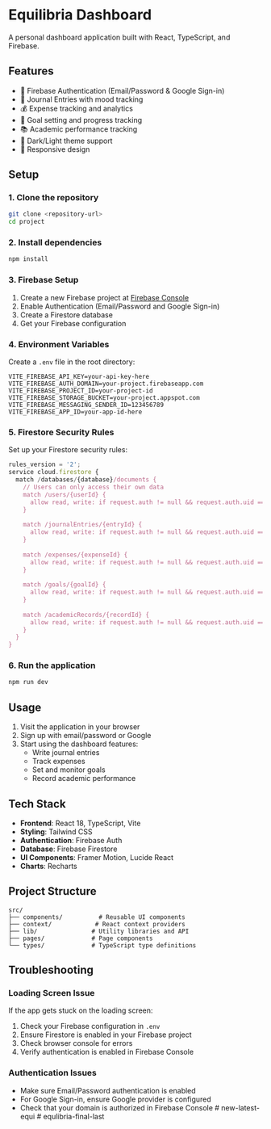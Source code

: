 # Equilibria Dashboard

A personal dashboard application built with React, TypeScript, and Firebase.

## Features

- 🔐 Firebase Authentication (Email/Password & Google Sign-in)
- 📝 Journal Entries with mood tracking
- 💰 Expense tracking and analytics
- 🎯 Goal setting and progress tracking
- 📚 Academic performance tracking
- 🌙 Dark/Light theme support
- 📱 Responsive design

## Setup

### 1. Clone the repository
```bash
git clone <repository-url>
cd project
```

### 2. Install dependencies
```bash
npm install
```

### 3. Firebase Setup

1. Create a new Firebase project at [Firebase Console](https://console.firebase.google.com/)
2. Enable Authentication (Email/Password and Google Sign-in)
3. Create a Firestore database
4. Get your Firebase configuration

### 4. Environment Variables

Create a `.env` file in the root directory:

```env
VITE_FIREBASE_API_KEY=your-api-key-here
VITE_FIREBASE_AUTH_DOMAIN=your-project.firebaseapp.com
VITE_FIREBASE_PROJECT_ID=your-project-id
VITE_FIREBASE_STORAGE_BUCKET=your-project.appspot.com
VITE_FIREBASE_MESSAGING_SENDER_ID=123456789
VITE_FIREBASE_APP_ID=your-app-id-here
```

### 5. Firestore Security Rules

Set up your Firestore security rules:

```javascript
rules_version = '2';
service cloud.firestore {
  match /databases/{database}/documents {
    // Users can only access their own data
    match /users/{userId} {
      allow read, write: if request.auth != null && request.auth.uid == resource.data.firebaseUid;
    }
    
    match /journalEntries/{entryId} {
      allow read, write: if request.auth != null && request.auth.uid == resource.data.userId;
    }
    
    match /expenses/{expenseId} {
      allow read, write: if request.auth != null && request.auth.uid == resource.data.userId;
    }
    
    match /goals/{goalId} {
      allow read, write: if request.auth != null && request.auth.uid == resource.data.userId;
    }
    
    match /academicRecords/{recordId} {
      allow read, write: if request.auth != null && request.auth.uid == resource.data.userId;
    }
  }
}
```

### 6. Run the application
```bash
npm run dev
```

## Usage

1. Visit the application in your browser
2. Sign up with email/password or Google
3. Start using the dashboard features:
   - Write journal entries
   - Track expenses
   - Set and monitor goals
   - Record academic performance

## Tech Stack

- **Frontend**: React 18, TypeScript, Vite
- **Styling**: Tailwind CSS
- **Authentication**: Firebase Auth
- **Database**: Firebase Firestore
- **UI Components**: Framer Motion, Lucide React
- **Charts**: Recharts

## Project Structure

```
src/
├── components/          # Reusable UI components
├── context/            # React context providers
├── lib/               # Utility libraries and API
├── pages/             # Page components
└── types/             # TypeScript type definitions
```

## Troubleshooting

### Loading Screen Issue
If the app gets stuck on the loading screen:
1. Check your Firebase configuration in `.env`
2. Ensure Firestore is enabled in your Firebase project
3. Check browser console for errors
4. Verify authentication is enabled in Firebase Console

### Authentication Issues
- Make sure Email/Password authentication is enabled
- For Google Sign-in, ensure Google provider is configured
- Check that your domain is authorized in Firebase Console #   n e w - l a t e s t - e q u i  
 #   e q u l i b r i a - f i n a l - l a s t  
 